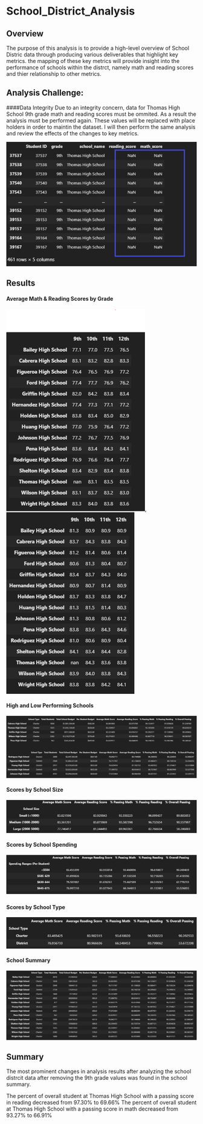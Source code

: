 # School_District_Analysis

## Overview 
The purpose of this analysis is to provide a high-level overview of School Distric data through producing various deliverables that highlight key metrics. the mapping of these key metrics will provide insight into the performance of schools within the distrct, namely math and reading scores and thier relationship to other metrics. 

## Analysis Challenge:
####Data Integrity 
Due to an integrity concern, data for Thomas High School 9th grade math and reading scores must be ommited. As a result the analysis must be performed again.
These values will be replaced with place holders in order to maintin the dataset. I will then perform the same analysis and review the effects of the changes to key metrics.

![nan](https://github.com/DonnieData/School_District_Analysis/blob/main/Resources/images/nan_frame_0.png)

## Results
#### Average Math & Reading Scores by Grade 
![math_score](https://github.com/DonnieData/School_District_Analysis/blob/main/Resources/images/math_scores_by_grade_without_9th.png), ![reading scorey](https://github.com/DonnieData/School_District_Analysis/blob/main/Resources/images/reading_scores_by_grade_without_9th.png)
 #### High and Low Performing Schools 
![high_low_observatiion](https://github.com/DonnieData/School_District_Analysis/blob/main/Resources/images/high_low_schools_without_9th.png)
#### Scores by School Size
![scoresbyschoolsize](https://github.com/DonnieData/School_District_Analysis/blob/main/Resources/images/score_by_school_size.png)
#### Scores by School Spending 
![Scores by School Spending](https://github.com/DonnieData/School_District_Analysis/blob/main/Resources/images/scores_by_school_spending%20.png)
#### Scores by School Type 
![Scores by type](https://github.com/DonnieData/School_District_Analysis/blob/main/Resources/images/score_by_school_type.png)
#### School Summary  
![Summary](https://github.com/DonnieData/School_District_Analysis/blob/main/Resources/images/school_summary_without_9th.png)

## Summary 
The most prominent changes in analysis results after analyzing the school distrcit data after removing the 9th grade values was found in the school summary. 

The percent of overall student at Thomas High School with a passing score in reading decreased from 97.30% to 69.66%
The percent of overall student at Thomas High School with a passing score in math decreased from 93.27% to 66.91%


